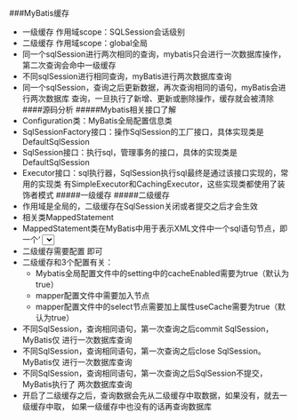 ###MyBatis缓存
* 一级缓存 作用域scope：SQLSession会话级别
* 二级缓存 作用域scope：global全局
* 同一个sqlSession进行两次相同的查询，mybatis只会进行一次数据库操作，第二次查询会命中一级缓存
* 不同sqlSession进行相同查询，myBatis进行两次数据库查询
* 同一个sqlSession，查询之后更新数据，再次查询相同的语句，myBatis会进行两次数据库
查询，一旦执行了新增、更新或删除操作，缓存就会被清除
####源码分析
#####Mybatis相关接口了解
* Configuration类：MyBatis全局配置信息类
* SqlSessionFactory接口：操作SqlSession的工厂接口，具体实现类是DefaultSqlSession
* SqlSession接口：执行sql，管理事务的接口，具体的实现类是DefaultSqlSession
* Executor接口：sql执行器，SqlSession执行sql最终是通过该接口实现的，常用的实现类
有SimpleExecutor和CachingExecutor，这些实现类都使用了装饰者模式
#####一级缓存
#####二级缓存
* 作用域是全局的，二级缓存在SqlSession关闭或者提交之后才会生效
* 相关类MappedStatement
* MappedStatement类在MyBatis中用于表示XML文件中一个sql语句节点，即一个‘
<select/>、<update/>或者<insert/>标签，Mybatis框架在初始化阶段会对XML配置文件
进行读取，将其中的sql语句节点对象化为一个个MappedStatement对象
* 二级缓存需要配置 <cache/>即可
* 二级缓存和3个配置有关：
    * Mybatis全局配置文件中的setting中的cacheEnabled需要为true（默认为true）
    * mapper配置文件中需要加入<cache/>节点
    * mapper配置文件中的select节点需要加上属性useCache需要为true（默认为true）
* 不同SqlSession，查询相同语句，第一次查询之后commit SqlSession，MyBatis仅
进行一次数据库查询
* 不同SqlSession，查询相同语句，第一次查询之后close SqlSession。MyBatis仅
进行一次数据库查询
* 不同SqlSession，查询相同语句，第一次查询之后SqlSession不提交，MyBatis执行了
两次数据库查询
* 开启了二级缓存之后，查询数据会先从二级缓存中取数据，如果没有，就去一级缓存中取，
如果一级缓存中也没有的话再查询数据库